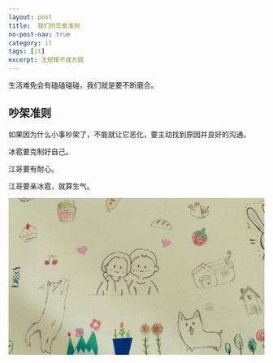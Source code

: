 ```yaml
---
layout: post
title:  我们的恋爱准则
no-post-nav: true
category: it
tags: [it]
excerpt: 无规矩不成方圆
---
```


生活难免会有磕磕碰碰，我们就是要不断磨合。


## 吵架准则

如果因为什么小事吵架了，不能就让它恶化，要主动找到原因并良好的沟通。

冰雹要克制好自己。

江哥要有耐心。

江哥要亲冰雹，就算生气。

![](/assets/images/2019/zz/zunze.jpg)


